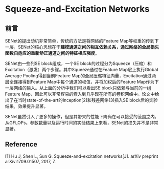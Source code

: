 # Squeeze-and-Excitation Networks

## 前言

SENet的提出动机非常简单，传统的方法是将网络的Feature Map等权重的传到下一层，SENet的核心思想在于**建模通道之间的相互依赖关系，通过网络的全局损失函数自适应的重新矫正通道之间的特征相应强度**。

SENet由一些列SE block组成，一个SE block的过程分为Squeeze（压缩）和Excitation（激发）两个步骤。其中Squeeze通过在Feature Map层上执行Global Average Pooling得到当前Feature Map的全局压缩特征向量，Excitation通过两层全连接得到Feature Map中每个通道的权值，并将加权后的Feature Map作为下一层网络的输入。从上面的分析中我们可以看出SE block只依赖与当前的一组Feature Map，因此可以非常容易的嵌入到几乎现在所有的卷积网络中。论文中给出了在当时state-of-the-art的Inception\[2\]和残差网络\[3\]插入SE block后的实验结果，效果提升显著。

SENet虽然引入了更多的操作，但是其带来的性能下降尚在可以接受的范围之内，从GFLOPs，参数数量以及运行时间的实验结果上来看，SENet的损失并不是非常显著。

## 

## Reference

\[1\] Hu J, Shen L, Sun G. Squeeze-and-excitation networks\[J\]. arXiv preprint arXiv:1709.01507, 2017, 7.

